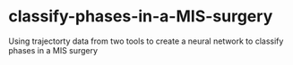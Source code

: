 # classify-phases-in-a-MIS-surgery
Using trajectorty data from two tools to create a neural network to classify phases in a MIS surgery
